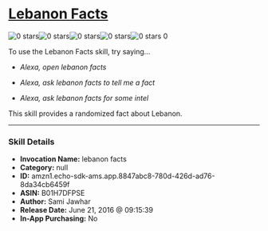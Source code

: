 # [Lebanon Facts](http://alexa.amazon.com/#skills/amzn1.echo-sdk-ams.app.8847abc8-780d-426d-ad76-8da34cb6459f)
![0 stars](../../images/ic_star_border_black_18dp_1x.png)![0 stars](../../images/ic_star_border_black_18dp_1x.png)![0 stars](../../images/ic_star_border_black_18dp_1x.png)![0 stars](../../images/ic_star_border_black_18dp_1x.png)![0 stars](../../images/ic_star_border_black_18dp_1x.png) 0

To use the Lebanon Facts skill, try saying...

* *Alexa, open lebanon facts*

* *Alexa, ask lebanon facts to tell me a fact*

* *Alexa, ask lebanon facts for some intel*

This skill provides a randomized fact about Lebanon.

***

### Skill Details

* **Invocation Name:** lebanon facts
* **Category:** null
* **ID:** amzn1.echo-sdk-ams.app.8847abc8-780d-426d-ad76-8da34cb6459f
* **ASIN:** B01H7DFPSE
* **Author:** Sami Jawhar
* **Release Date:** June 21, 2016 @ 09:15:39
* **In-App Purchasing:** No
